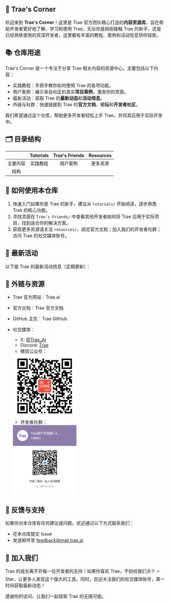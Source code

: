 ## 🌟 Trae's Corner
欢迎来到 **Trae's Corner**！这里是 Trae 官方团队精心打造的**内容资源库**，旨在帮助开发者更好地了解、学习和使用 Trae。无论你是刚刚接触 Trae 的新手，还是已经熟练使用的资深开发者，这里都有丰富的教程、案例和活动信息供你探索。

## 📚 仓库用途
Trae's Corner 是一个专注于分享 Trae 相关内容的资源中心，主要包括以下内容：
- 实践教程：手把手教你如何使用 Trae 的各项功能。
- 用户案例：展示来自社区的真实**项目案例**，激发你的灵感。
- 最新活动：获取 Trae 的**最新动态**和**活动信息**。
- 外链与社群：快速链接到 Trae 的**官方文档**、**论坛**和**开发者社区**。

我们希望通过这个仓库，帮助更多开发者轻松上手 Trae，并将其应用于实际开发中。

## 🗂️ 目录结构

|        | **Tutorials** | **Trae's Friends** | **Resources** |
|:--------------:|:-------------:|:------------------:|:-------------:|
| 主要内容       | 实践教程      | 用户案例           | 更多资源      |
| 结构           |               |                    |               |



## 🎯 如何使用本仓库
1. 快速入门如果你是 Trae 的新手，建议从 `tutorials/` 开始阅读，逐步熟悉 Trae 的核心功能。
2. 寻找灵感在 `Trae's Friends/` 中查看其他开发者如何将 Trae 应用于实际项目，找到适合你的解决方案。
3. 获取更多资源请关注 `resources/`，阅览官方文档；加入我们的开发者社群；访问 Trae 的社交媒体账号。


## 📢 最新活动
以下是 Trae 的最新活动信息（定期更新）：


## 🔗 外链与资源
- Trae 官方网站：Trae.ai
- 官方文档：Trae 官方文档
- GitHub 主页：Trae GitHub
- 社交媒体：
  - X: [@Trae_AI](https://x.com/Trae_ai)
  - Discord: [Trae](https://discord.com/invite/NV3MF24tAe)
  - 微信公众号：
  <img src="img/AAC.png" width="200" alt="Trae 微信公众号">

  - 开发者社群：
  <img src="img/Usergroup.png" width="200" alt="Trae 微信公众号">

## 🤝 反馈与支持
如果你对本仓库有任何建议或问题，欢迎通过以下方式联系我们：
- 在本仓库提交 Issue
- 发送邮件至 feedback@mail.trae.ai

## 🌟 加入我们
Trae 的成长离不开每一位开发者的支持！如果你喜欢 Trae，不妨给我们点个 ⭐️ Star，让更多人发现这个强大的工具。同时，欢迎关注我们的社交媒体账号，第一时间获取最新动态！

感谢你的访问，让我们一起探索 Trae 的无限可能。
